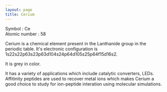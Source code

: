 ```yaml
---
layout: page
title: Cerium
---
```


Symbol : Ce<br/>
Atomic number : 58<br/>



Cerium is a chemical element present in the Lanthanide group in the periodic table. It's electronic configuration is 1s22s22p63s23p63d104s24p64d105s25p64f15d16s2.

It is grey in color.

It has a variety of applications which include catalytic converters, LEDs. Affitinity peptides are used to recover metal ions which makes Cerium a good choice to study for ion-peptide interation using molecular simulations. 
